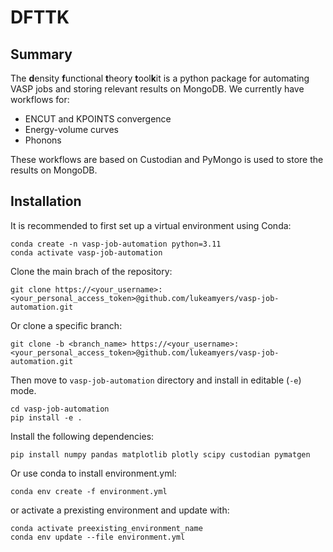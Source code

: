 # DFTTK
## Summary
The **d**ensity **f**unctional **t**heory **t**ool**k**it is a python package for automating VASP jobs and storing relevant results on MongoDB. We currently have workflows for:  

- ENCUT and KPOINTS convergence 
- Energy-volume curves
- Phonons

These workflows are based on Custodian and PyMongo is used to store the results on MongoDB. 

## Installation
It is recommended to first set up a virtual environment using Conda:

    conda create -n vasp-job-automation python=3.11      
    conda activate vasp-job-automation

Clone the main brach of the repository:
    
    git clone https://<your_username>:<your_personal_access_token>@github.com/lukeamyers/vasp-job-automation.git

Or clone a specific branch:
    
    git clone -b <branch_name> https://<your_username>:<your_personal_access_token>@github.com/lukeamyers/vasp-job-automation.git

  Then move to `vasp-job-automation` directory and install in editable (`-e`) mode.

    cd vasp-job-automation
    pip install -e .

Install the following dependencies:

    pip install numpy pandas matplotlib plotly scipy custodian pymatgen

Or use conda to install environment.yml:

    conda env create -f environment.yml

or activate a prexisting environment and update with:

    conda activate preexisting_environment_name
    conda env update --file environment.yml
